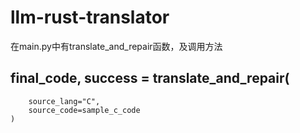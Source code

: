 # llm-rust-translator

在main.py中有translate_and_repair函数，及调用方法
## final_code, success = translate_and_repair(
        source_lang="C",
        source_code=sample_c_code
    )
